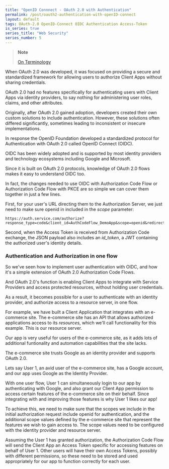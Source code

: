 ```yaml
---
title: "OpenID Connnect - OAuth 2.0 with Authentication"
permalink: /post/oauth2-authentication-with-openID-connect
layout: default
tags: OAuth-2.0 OpenID-Connect OIDC Authentication Access-Token
is_series: true
series_title: "Web Security"
series_number: 5
---
```


> **Note**
>
> [On Terminology](2023-03-15-oauth2-overview.md#notes-on-terminology)

When OAuth 2.0 was developed, it was focused on providing a secure and standardized framework for allowing users to authorize Client Apps without sharing credentials.

OAuth 2.0 had no features specifically for authenticating users with Client Apps via identity providers, to say nothing for administering user roles, claims, and other attributes.

Originally, after OAuth 2.0 gained adoption, developers created their own custom solutions to include authentication. However, these solutions often differed significantly, sometimes leading to inconsistent or insecure implementations.

In response the OpenID Foundation developed a standardized protocol for Authentication with OAuth 2.0 called OpenID Connect (OIDC).

OIDC has been widely adopted and is supported by most identity providers and technology ecosystems including Google and Microsoft.

Since it is built on OAuth 2.0 protocols, knowledge of OAuth 2.0 flows makes it easy to understand OIDC too.

In fact, the changes needed to use OIDC with Authorization Code Flow or Authorization Code Flow with PKCE are so simple we can cover them together in just a few lines.

First, for your user's URL directing them to the Authorization Server, we just need to make sure openid in included in the *scope* parameter:

```
https://auth.service.com/authorize?response_type=code&client_id=AuthCodeFlow_DemoApp&scope=openid&redirect_uri=https%3A%2F%2Fauthcodeflow.demoapp.com%2Fcallback&state=OurOAuth2StateString
```

Second, when the Access Token is received from Authorization Code exchange, the JSON payload also includes an *id_token*, a JWT containing the authorized user's identity details.


### Authentication and Authorization in one flow

So we've seen how to implement user authentication with OIDC, and how it's a simple extension of OAuth 2.0 Authorization Code Flows.

And OAuth 2.0's function is enabling Client Apps to integrate with Service Providers and access protected resources, without holding user credentials.

As a result, it becomes possible for a user to authenticate with an identity provider, and authorize access to a resource server, in one flow. 

For example, we have built a Client Application that integrates with an e-commerce site. The e-commerce site has an API that allows authorized applications access to its *resources*, which we'll call functionality for this example. This is our resource server. 

Our app is very useful for users of the e-commerce site, as it adds lots of additional funtionality and automation capabilities that the site lacks.

The e-commerce site trusts Google as an identity provider and supports OAuth 2.0.

Lets say User 1, an avid user of the e-commerce site, has a Google account, and our app uses Google as the Identity Provider. 

With one user flow, User 1 can simultaneously login to our app by authenticating with Google, and also grant our Client App permission to access certain features of the e-commerce site on their behalf. Since integrating with and improving those features is why User 1 likes our app!

To achieve this, we need to make sure that the scopes we include in the initial authorization request include openid for authentication, and the additional scope values defined by the e-commerce site that represent the features we wish to gain access to. The scope values need to be configured with the identity provider and resource server.

Assuming the User 1 has granted authorization, the Authorization Code Flow will send the Client App an Access Token specific for accessing features on behalf of User 1. Other users will have their own Access Tokens, possibly with different permissions, so these need to be stored and used appropriately for our app to function correctly for each user.


